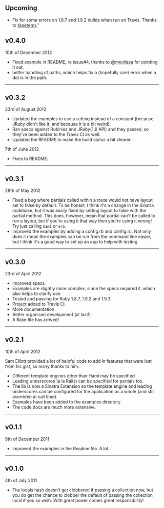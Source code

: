 ## Upcoming ##

*  Fix for some errors on 1.8.7 and 1.9.2 builds when run on Travis. Thanks to [@petems](https://github.com/petems)."

## v0.4.0 ##

10th of December 2012

* Fixed example in README, re issue#4, thanks to [@moollaza](https://github.com/moollaza) for pointing it out.
* better handling of paths, which helps fix a (hopefully rare) error when a dot is in the path.

----


## v0.3.2 ##

23rd of August 2012

* Updated the examples to use a setting instead of a constant (because JRuby didn't like it, and because it is a bit weird).
* Ran specs against Rubinius and JRuby(1.9 API) and they passed, so they've been added to the Travis CI as well.
* Updated the README to make the build status a bit clearer.

7th of June 2012

* Fixes to README.

----


## v0.3.1 ##

28th of May 2012

* Fixed a bug where partials called within a route would not have layout set to false by default. To be honest, I think it's a change in the Sinatra codebase, but it was easily fixed by setting layout to false with the partial method. This does, however, mean that partial can't be called to run a layout, but if you're using it that way then you're using it wrong! Try just calling `haml` or `erb`.
* Improved the examples by adding a config.rb and config.ru. Not only does it mean the examples can be run from the command line easier, but I think it's a good way to set up an app to help with testing.

----


## v0.3.0 ##

23rd of April 2012 

* Improved specs.
* Examples are slightly more complex, since the specs required it, which also helps to clarify use.
* Tested and passing for Ruby 1.8.7, 1.9.2 and 1.9.3.
* Project added to Travis CI.
* More documentation.
* Better organised development (at last!)
* A Rake file has arrived!

----


## v0.2.1 ##

10th of April 2012 

Sam Elliott provided a lot of helpful code to add in features that were lost from his gist, so many thanks to him. 

* Different template engines other than Haml may be specified
* Leading underscores (a la Rails) can be specified for partials too. 
* The lib is now a Sinatra Extension so the template engine and leading underscores can be configured for the application as a whole (and still overriden at call time). 
* Examples have been added to the examples directory 
* The code docs are much more extensive.

----


## v0.1.1 ##

9th of December 2011

* Improved the examples in the Readme file. A lot.

----


## v0.1.0 ##

4th of July 2011 

* The locals hash doesn't get clobbered if passing a collection now, but you do get the chance to clobber the default of passing the collection local if you so wish. With great power comes great responsibility!

